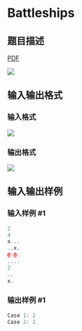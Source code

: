 # Battleships

## 题目描述

[problemUrl]: https://uva.onlinejudge.org/index.php?option=com_onlinejudge&Itemid=8&category=229&page=show_problem&problem=3104

[PDF](https://uva.onlinejudge.org/external/119/p11953.pdf)

![](https://cdn.luogu.com.cn/upload/vjudge_pic/UVA11953/a1d4874df78f03402e8ab723ded08370a8343229.png)

## 输入输出格式

### 输入格式

![](https://cdn.luogu.com.cn/upload/vjudge_pic/UVA11953/06db79c8945a1505c44f42fbbfa6fe5605ac15c1.png)

### 输出格式

![](https://cdn.luogu.com.cn/upload/vjudge_pic/UVA11953/7781923130015af51594bb4006ab1991875b23ed.png)

## 输入输出样例

### 输入样例 #1

```cpp
2
4
x...
..x.
@.@.
....
2
..
x.
```


### 输出样例 #1

```cpp
Case 1: 2
Case 2: 1
```


